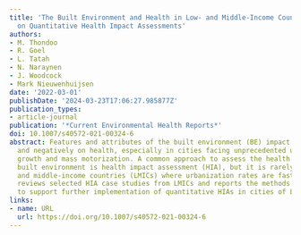 ```yaml
---
title: 'The Built Environment and Health in Low- and Middle-Income Countries: a Review
  on Quantitative Health Impact Assessments'
authors:
- M. Thondoo
- R. Goel
- L. Tatah
- N. Naraynen
- J. Woodcock
- Mark Nieuwenhuijsen
date: '2022-03-01'
publishDate: '2024-03-23T17:06:27.985877Z'
publication_types:
- article-journal
publication: '*Current Environmental Health Reports*'
doi: 10.1007/s40572-021-00324-6
abstract: Features and attributes of the built environment (BE) impact positively
  and negatively on health, especially in cities facing unprecedented urban population
  growth and mass motorization. A common approach to assess the health impacts of
  built environment is health impact assessment (HIA), but it is rarely used in low-
  and middle-income countries (LMICs) where urbanization rates are fastest. This article
  reviews selected HIA case studies from LMICs and reports the methods and tools used
  to support further implementation of quantitative HIAs in cities of LMICs.
links:
- name: URL
  url: https://doi.org/10.1007/s40572-021-00324-6
---
```

